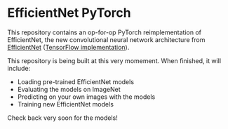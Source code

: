 # EfficientNet PyTorch
This repository contains an op-for-op PyTorch reimplementation of EfficientNet, the new convolutional neural network architecture from [EfficientNet](https://arxiv.org/abs/1905.11946) ([TensorFlow implementation](https://github.com/tensorflow/tpu/tree/master/models/official/efficientnet)). 

This repository is being built at this very momement. When finished, it will include: 
 * Loading pre-trained EfficientNet models
 * Evaluating the models on ImageNet
 * Predicting on your own images with the models
 * Training new EfficientNet models

Check back very soon for the models! 
